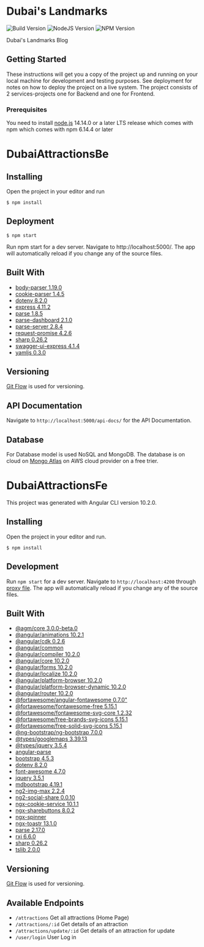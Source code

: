 # Dubai's Landmarks
![Build Version](https://img.shields.io/badge/Build%20Version-v0.1beta-green.svg?style=for-the-badge)
![NodeJS Version](https://img.shields.io/badge/Node.JS-v14.14.0LTS-success.svg?style=for-the-badge&logo=node.js)
![NPM Version](https://img.shields.io/badge/npm-v6.14.4-red.svg?style=for-the-badge&logo=npm)

Dubai's Landmarks Blog

## Getting Started
These instructions will get you a copy of the project up and running on your local machine for development and testing purposes. See deployment for notes on how to deploy the project on a live system. The project consists of 2 services-projects one for Backend and one for Frontend.

### Prerequisites
You need to install [node.js](https://nodejs.org/en/) 14.14.0 or a later LTS release which comes with npm which comes with npm 6.14.4 or later

# DubaiAttractionsBe

## Installing
Open the project in your editor and run

```
$ npm install
```

## Deployment
```
$ npm start
```
Run npm start for a dev server. Navigate to http://localhost:5000/. The app will automatically reload if you change any of the source files.

## Built With
* [body-parser 1.19.0](https://www.npmjs.com/package/body-parser)
* [cookie-parser 1.4.5](https://www.npmjs.com/package/cookie-parser)
* [dotenv 8.2.0](https://www.npmjs.com/package/dotenv)
* [express 4.11.2](https://www.npmjs.com/package/express)
* [parse 1.8.5](https://www.npmjs.com/package/parse)
* [parse-dashboard 2.1.0](https://www.npmjs.com/package/parse-dashboard)
* [parse-server 2.8.4](https://www.npmjs.com/package/parse-server)
* [request-promise 4.2.6](https://www.npmjs.com/package/request-promise)
* [sharp 0.26.2](https://www.npmjs.com/package/sharp)
* [swagger-ui-express 4.1.4](https://www.npmjs.com/package/swagger-ui-express)
* [yamljs 0.3.0](https://www.npmjs.com/package/yamljs)

## Versioning
[Git Flow](https://danielkummer.github.io/git-flow-cheatsheet/) is used for versioning. 

## API Documentation
Navigate to `http://localhost:5000/api-docs/` for the API Documentation.

## Database
For Database model is used NoSQL and MongoDB. The database is on cloud on [Mongo Atlas](https://www.mongodb.com/cloud/atlas) on AWS cloud provider on a free trier.

# DubaiAttractionsFe
This project was generated with Angular CLI version 10.2.0.

## Installing
Open the project in your editor and run.
```
$ npm install
```

## Development
Run `npm start` for a dev server. Navigate to `http://localhost:4200` through [proxy file](/dubai-attractions-fe/proxy.conf.json). The app will automatically reload if you change any of the source files.

## Built With
* [@agm/core 3.0.0-beta.0](https://www.npmjs.com/package/@agm/core)
* [@angular/animations 10.2.1](https://www.npmjs.com/package/@angular/animations)
* [@angular/cdk 0.2.6](https://www.npmjs.com/package/@angular/cdk)
* [@angular/common](https://www.npmjs.com/package/@angular/common)
* [@angular/compiler 10.2.0](https://www.npmjs.com/package/@angular/compiler)
* [@angular/core 10.2.0](https://www.npmjs.com/package/@angular/core)
* [@angular/forms 10.2.0](https://www.npmjs.com/package/@angular/forms)
* [@angular/localize 10.2.0](https://www.npmjs.com/package/@angular/localize)
* [@angular/platform-browser 10.2.0](https://www.npmjs.com/package/@angular/platform-browser)
* [@angular/platform-browser-dynamic 10.2.0](https://www.npmjs.com/package/@angular/platform-browser-dynamic)
* [@angular/router 10.2.0](https://www.npmjs.com/package/@angular/router)
* [@fortawesome/angular-fontawesome 0.7.0"](https://www.npmjs.com/package/@fortawesome/angular-fontawesome)
* [@fortawesome/fontawesome-free 5.15.1](https://www.npmjs.com/package/@fortawesome/fontawesome-free)
* [@fortawesome/fontawesome-svg-core 1.2.32](https://www.npmjs.com/package/@fortawesome/fontawesome-svg-core)
* [@fortawesome/free-brands-svg-icons 5.15.1](https://www.npmjs.com/package/@fortawesome/free-brands-svg-icons)
* [@fortawesome/free-solid-svg-icons 5.15.1](https://www.npmjs.com/package/@fortawesome/free-solid-svg-icons)
* [@ng-bootstrap/ng-bootstrap 7.0.0](https://www.npmjs.com/package/@ng-bootstrap/ng-bootstrap)
* [@types/googlemaps 3.39.13](https://www.npmjs.com/package/@types/googlemaps)
* [@types/jquery 3.5.4](https://www.npmjs.com/package/@types/jquery)
* [angular-parse](https://www.npmjs.com/package/angular-parse)
* [bootstrap 4.5.3](https://www.npmjs.com/package/bootstrap)
* [dotenv 8.2.0](https://www.npmjs.com/package/dotenv)
* [font-awesome 4.7.0](https://www.npmjs.com/package/font-awesome)
* [jquery 3.5.1](https://www.npmjs.com/package/jquery)
* [mdbootstrap 4.19.1](https://www.npmjs.com/package/mdbootstrap)
* [ng2-img-max 2.2.4](https://www.npmjs.com/package/ng2-img-max)
* [ng2-social-share 0.0.10](https://www.npmjs.com/package/ng2-social-share)
* [ngx-cookie-service 10.1.1](https://www.npmjs.com/package/ngx-cookie-service)
* [ngx-sharebuttons 8.0.2](https://www.npmjs.com/package/ngx-sharebuttons)
* [ngx-spinner](https://www.npmjs.com/package/ngx-spinner)
* [ngx-toastr 13.1.0](https://www.npmjs.com/package/ngx-toastr)
* [parse 2.17.0](https://www.npmjs.com/package/parse)
* [rxj 6.6.0](https://www.npmjs.com/package/rxjs)
* [sharp 0.26.2](https://www.npmjs.com/package/sharp)
* [tslib 2.0.0](https://www.npmjs.com/package/tslib)

## Versioning
[Git Flow](https://danielkummer.github.io/git-flow-cheatsheet/) is used for versioning. 

## Available Endpoints
* `/attractions` Get all attractions (Home Page)
* `/attractions/:id` Get details of an attraction
* `/attractions/update/:id` Get details of an attraction for update
* `/user/login` User Log in